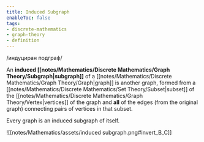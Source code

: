 ```yaml
---
title: Induced Subgraph
enableToc: false
tags: 
- discrete-mathematics
- graph-theory
- definition
---
```

/индуциран подграф/

An **induced [[notes/Mathematics/Discrete Mathematics/Graph Theory/Subgraph|subgraph]]** of a [[notes/Mathematics/Discrete Mathematics/Graph Theory/Graph|graph]] is another graph, formed from a [[notes/Mathematics/Discrete Mathematics/Set Theory/Subset|subset]] of the [[notes/Mathematics/Discrete Mathematics/Graph Theory/Vertex|vertices]] of the graph and **all** of the edges (from the original graph) connecting pairs of vertices in that subset.

Every graph is an induced subgraph of itself.

![[notes/Mathematics/assets/induced subgraph.png#invert_B_C]]
